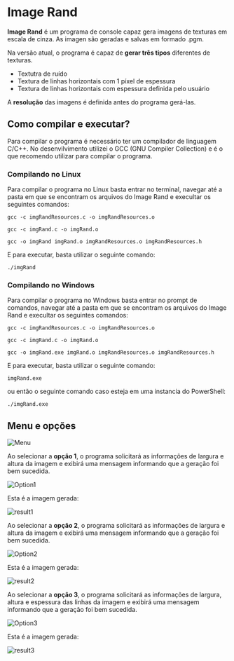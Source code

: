 # Image Rand

**Image Rand** é um programa de console capaz gera imagens de texturas em escala de cinza. 
As imagen são geradas e salvas em formado .pgm.

Na versão atual, o programa é capaz de **gerar três tipos** diferentes de texturas.

- Textutra de ruído
- Textura de linhas horizontais com 1 píxel de espessura
- Textura de linhas horizontais com espessura definida pelo usuário

A **resolução** das imagens é definida antes do programa gerá-las. 

## Como compilar e executar?
Para compilar o programa é necessário ter um compilador de linguagem C/C++. No desenvilvimento utilizei o GCC (GNU Compiler Collection) e é o 
que recomendo utilizar para compilar o programa.

### Compilando no Linux
Para compilar o programa no Linux basta entrar no terminal, navegar até a pasta em que se encontram os
arquivos do Image Rand e execultar os seguintes comandos:

`gcc -c imgRandResources.c -o imgRandResources.o`

`gcc -c imgRand.c -o imgRand.o`

`gcc -o imgRand imgRand.o imgRandResources.o imgRandResources.h`

E para executar, basta utilizar o seguinte comando:

`./imgRand`

### Compilando no Windows
Para compilar o programa no Windows basta entrar no prompt de comandos, navegar até a pasta em que se encontram os
arquivos do Image Rand e execultar os seguintes comandos:

`gcc -c imgRandResources.c -o imgRandResources.o`

`gcc -c imgRand.c -o imgRand.o`

`gcc -o imgRand.exe imgRand.o imgRandResources.o imgRandResources.h`

E para executar, basta utilizar o seguinte comando:

`imgRand.exe`

ou então o seguinte comando caso esteja em uma instancia do PowerShell:

`./imgRand.exe`

## Menu e opções

![Menu](https://user-images.githubusercontent.com/70992080/137572585-eb32173b-07e4-47c6-abfc-3a87d652f1d3.png)


Ao selecionar a **opção 1**, o programa solicitará as informações de largura e altura da imagem e exibirá uma mensagem informando que a geração foi bem sucedida.

![Option1](https://user-images.githubusercontent.com/70992080/137572635-123c4e10-1a19-4006-b577-93108c44da5e.png)

Esta é a imagem gerada:

![result1](https://user-images.githubusercontent.com/70992080/137572732-aacf42ad-f52f-45ed-81c0-8638f967543b.png)


Ao selecionar a **opção 2**, o programa solicitará as informações de largura e altura da imagem e exibirá uma mensagem informando que a geração foi bem sucedida.

![Option2](https://user-images.githubusercontent.com/70992080/137572646-5148372c-9fea-4a13-abf5-18ad2104b536.png)

Esta é a imagem gerada:

![result2](https://user-images.githubusercontent.com/70992080/137572733-b5d02dd7-b777-4ad3-948f-e43e503c311d.png)


Ao selecionar a **opção 3**, o programa solicitará as informações de largura, altura e espessura das linhas da imagem e exibirá uma mensagem informando que a geração foi bem sucedida.

![Option3](https://user-images.githubusercontent.com/70992080/137572647-a3979ba1-4dd8-4ef5-83ce-02fc2d09b189.png)

Esta é a imagem gerada:

![result3](https://user-images.githubusercontent.com/70992080/137572734-682db6da-449a-4034-a286-bee3d3257614.png)
